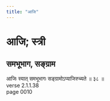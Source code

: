 ```yaml
---
title: "आजि"
---
```


# आजि; स्त्री
## समभूभाग, सङ्ग्राम
आजिः स्यात् समभूभागः सङ्ग्रामोऽप्याजिरुच्यते ॥ ३८ ॥<br />verse 2.1.1.38<br />page 0010

